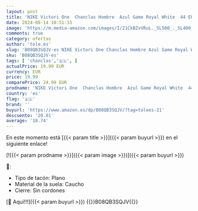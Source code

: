 ```yaml
---
layout: post
title: 'NIKE Victori One  Chanclas Hombre  Azul Game Royal White  44 EU'
date: 2024-08-14 10:51:33
image: 'https://m.media-amazon.com/images/I/21CkBZvVRuL._SL500_._SL400_.jpg'
comments: true
category: ofertas
author: 'tole.es'
slug: 'B08QB3SQJV-es NIKE Victori One Chanclas Hombre Azul Game Royal White 44 EU'
sku: 'B08QB3SQJV-es'
tags: [ 'chanclas','🇪🇸', ]
actualPrice: 19.99 EUR
currency: EUR
price: 19.99
comparePrice: 24.99 EUR
prodname: 'NIKE Victori One  Chanclas Hombre  Azul Game Royal White  44 EU'
country: 'es'
flag: '🇪🇸'
brand: ''
buyurl: 'https://www.amazon.es/dp/B08QB3SQJV/?tag=tolees-21'
descuento: '20.01'
average: '18.74'
---
```


En este momento está [{{< param title >}}]({{< param buyurl >}}) en el siguiente enlace!

[![{{< param prodname >}}]({{< param image >}})]({{< param buyurl >}})

🔎:

- Tipo de tacón: Plano
- Material de la suela: Caucho
- Cierre: Sin cordones

[🛒 Aquí!!!]({{< param buyurl >}})
{{<world>}}B08QB3SQJV{{</world>}}
